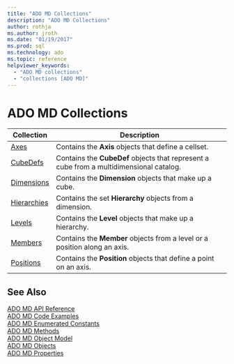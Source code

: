 ```yaml
---
title: "ADO MD Collections"
description: "ADO MD Collections"
author: rothja
ms.author: jroth
ms.date: "01/19/2017"
ms.prod: sql
ms.technology: ado
ms.topic: reference
helpviewer_keywords:
  - "ADO MD collections"
  - "collections [ADO MD]"
---
```

# ADO MD Collections

|Collection|Description|  
|-|-|  
|[Axes](./axes-collection-ado-md.md)|Contains the **Axis** objects that define a cellset.|  
|[CubeDefs](./cubedef-object-ado-md.md)|Contains the **CubeDef** objects that represent a cube from a multidimensional catalog.|  
|[Dimensions](./dimension-object-ado-md.md)|Contains the **Dimension** objects that make up a cube.|  
|[Hierarchies](./hierarchy-object-ado-md.md)|Contains the set **Hierarchy** objects from a dimension.|  
|[Levels](./level-object-ado-md.md)|Contains the **Level** objects that make up a hierarchy.|  
|[Members](./members-collection-ado-md.md)|Contains the **Member** objects from a level or a position along an axis.|  
|[Positions](./positions-collection-ado-md.md)|Contains the **Position** objects that define a point on an axis.|  
  
## See Also  
 [ADO MD API Reference](./ado-md-object-model.md)   
 [ADO MD Code Examples](./ado-md-code-examples.md)   
 [ADO MD Enumerated Constants](./ado-md-enumerated-constants.md)   
 [ADO MD Methods](./ado-md-methods.md)   
 [ADO MD Object Model](./ado-md-object-model.md)   
 [ADO MD Objects](./ado-md-objects.md)   
 [ADO MD Properties](./ado-md-properties.md)
